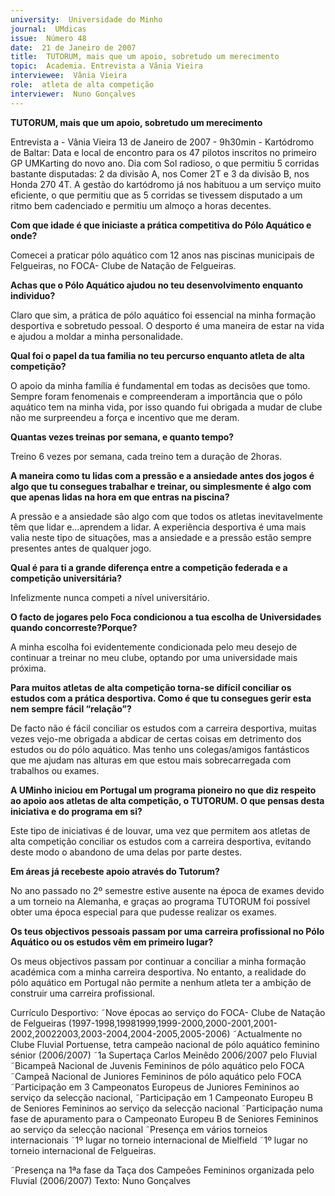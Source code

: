 ```yaml
---
university:  Universidade do Minho
journal:  UMdicas
issue:  Número 48
date:  21 de Janeiro de 2007
title:  TUTORUM, mais que um apoio, sobretudo um merecimento
topic:  Academia. Entrevista a Vânia Vieira
interviewee:  Vânia Vieira
role:  atleta de alta competição
interviewer:  Nuno Gonçalves
---
```

 **TUTORUM, mais que um apoio, sobretudo um merecimento**
 
Entrevista a - Vânia Vieira 13 de Janeiro de 2007 - 9h30min - Kartódromo de Baltar: Data e local de encontro para os 47 pilotos inscritos no primeiro GP UMKarting do novo ano. Dia com Sol radioso, o que permitiu 5 corridas bastante disputadas: 2 da divisão A, nos Comer 2T e 3 da divisão B, nos Honda 270 4T. A gestão do kartódromo já nos habituou a um serviço muito eficiente, o que permitiu que as 5 corridas se tivessem disputado a um ritmo bem cadenciado e permitiu um almoço a horas decentes.

**Com que idade é que iniciaste a prática competitiva do Pólo Aquático e onde?**

 Comecei a praticar pólo aquático com 12 anos nas piscinas municipais de Felgueiras, no FOCA- Clube de Natação de Felgueiras.

**Achas que o Pólo Aquático ajudou no teu desenvolvimento enquanto individuo?**

 Claro que sim, a prática de pólo aquático foi essencial na minha formação desportiva e sobretudo pessoal. O desporto é uma maneira de estar na vida e ajudou a moldar a minha personalidade.

**Qual foi o papel da tua familia no teu percurso enquanto atleta de alta competição?**

 O apoio da minha família é fundamental em todas as decisões que tomo. Sempre foram fenomenais e compreenderam a importância que o pólo aquático tem na minha vida, por isso quando fui obrigada a mudar de clube não me surpreendeu a força e incentivo que me deram.

**Quantas vezes treinas por semana, e quanto tempo?**

 Treino 6 vezes por semana, cada treino tem a duração de 2horas.

**A maneira como tu lidas com a pressão e a ansiedade antes dos jogos é algo que tu consegues trabalhar e treinar, ou simplesmente é algo com que apenas lidas na hora em que entras na piscina?**

 A pressão e a ansiedade são algo com que todos os atletas inevitavelmente têm que lidar e…aprendem a lidar. A experiência desportiva é uma mais valia neste tipo de situações, mas a ansiedade e a pressão estão sempre presentes antes de qualquer jogo.

**Qual é para ti a grande diferença entre a competição federada e a competição universitária?**

 Infelizmente nunca competi a nível universitário.

**O facto de jogares pelo Foca condicionou a tua escolha de Universidades quando concorreste?Porque?**

 A minha escolha foi evidentemente condicionada pelo meu desejo de continuar a treinar no meu clube, optando por uma universidade mais próxima.

**Para muitos atletas de alta competição torna-se difícil conciliar os estudos com a prática desportiva. Como é que tu consegues gerir esta nem sempre fácil “relação”?**

 De facto não é fácil conciliar os estudos com a carreira desportiva, muitas vezes vejo-me obrigada a abdicar de certas coisas em detrimento dos estudos ou do pólo aquático. Mas tenho uns colegas/amigos fantásticos que me ajudam nas alturas em que estou mais sobrecarregada com trabalhos ou exames.

**A UMinho iniciou em Portugal um programa pioneiro no que diz respeito ao apoio aos atletas de alta competição, o TUTORUM. O que pensas desta iniciativa e do programa em si?**

 Este tipo de iniciativas é de louvar, uma vez que permitem aos atletas de alta competição conciliar os estudos com a carreira desportiva, evitando deste modo o abandono de uma delas por parte destes.

**Em áreas já recebeste apoio através do Tutorum?**

 No ano passado no 2º semestre estive ausente na época de exames devido a um torneio na Alemanha, e graças ao programa TUTORUM foi possível obter uma época especial para que pudesse realizar os exames.

**Os teus objectivos pessoais passam por uma carreira profissional no Pólo Aquático ou os estudos vêm em primeiro lugar?**

 Os meus objectivos passam por continuar a conciliar a minha formação académica com a minha carreira desportiva. No entanto, a realidade do pólo aquático em Portugal não permite a nenhum atleta ter a ambição de construir uma carreira profissional.

 Currículo Desportivo: ˜Nove épocas ao serviço do FOCA- Clube de Natação de Felgueiras (1997-1998,19981999,1999-2000,2000-2001,2001-2002,20022003,2003-2004,2004-2005,2005-2006) ˜Actualmente no Clube Fluvial Portuense, tetra campeão nacional de pólo aquático feminino sénior (2006/2007) ˜1a Supertaça Carlos Meinêdo 2006/2007 pelo Fluvial ˜Bicampeã Nacional de Juvenis Femininos de pólo aquático pelo FOCA ˜Campeã Nacional de Juniores Femininos de pólo aquático pelo FOCA ˜Participação em 3 Campeonatos Europeus de Juniores Femininos ao serviço da selecção nacional, ˜Participação em 1 Campeonato Europeu B de Seniores Femininos ao serviço da selecção nacional ˜Participação numa fase de apuramento para o Campeonato Europeu B de Seniores Femininos ao serviço da selecção nacional ˜Presença em vários torneios internacionais ˜1º lugar no torneio internacional de Mielfield ˜1º lugar no torneio internacional de Felgueiras.

 ˜Presença na 1ªa fase da Taça dos Campeões Femininos organizada pelo Fluvial (2006/2007) Texto: Nuno Gonçalves

